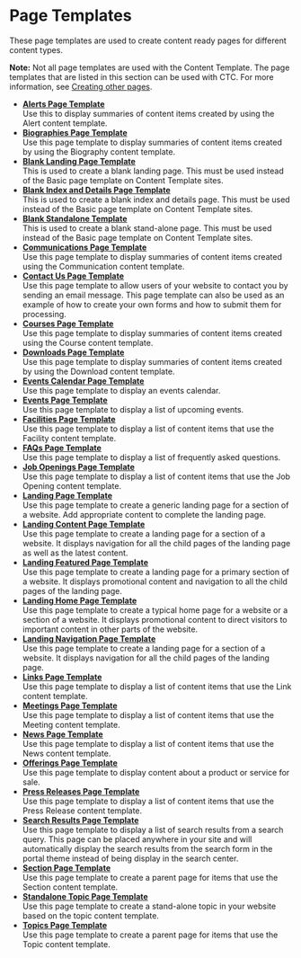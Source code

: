 # Page Templates

These page templates are used to create content ready pages for different content types.

**Note:** Not all page templates are used with the Content Template. The page templates that are listed in this section can be used with CTC. For more information, see [Creating other pages](ctc_design_pg.md).

-   **[Alerts Page Template](../ctc/ctc-assets-page-templates-alerts-index.md)**  
Use this to display summaries of content items created by using the Alert content template.
-   **[Biographies Page Template](../ctc/ctc-assets-page-templates-biographies-index.md)**  
Use this page template to display summaries of content items created by using the Biography content template.
-   **[Blank Landing Page Template](../ctc/ctc-assets-page-templates-blank.md)**  
This is used to create a blank landing page. This must be used instead of the Basic page template on Content Template sites.
-   **[Blank Index and Details Page Template](../ctc/ctc-assets-page-templates-blank-index.md)**  
This is used to create a blank index and details page. This must be used instead of the Basic page template on Content Template sites.
-   **[Blank Standalone Template](../ctc/ctc-assets-page-templates-blank-standalone.md)**  
This is used to create a blank stand-alone page. This must be used instead of the Basic page template on Content Template sites.
-   **[Communications Page Template](../ctc/ctc-assets-page-templates-communications-index.md)**  
Use this page template to display summaries of content items created using the Communication content template.
-   **[Contact Us Page Template](../ctc/ctc-assets-page-templates-contact-us.md)**  
Use this page template to allow users of your website to contact you by sending an email message. This page template can also be used as an example of how to create your own forms and how to submit them for processing.
-   **[Courses Page Template](../ctc/ctc-assets-page-templates-courses-index.md)**  
Use this page template to display summaries of content items created using the Course content template.
-   **[Downloads Page Template](../ctc/ctc-assets-page-templates-downloads-index.md)**  
Use this page template to display summaries of content items created by using the Download content template.
-   **[Events Calendar Page Template](../ctc/ctc-assets-page-templates-events-calaendar.md)**  
Use this page template to display an events calendar.
-   **[Events Page Template](../ctc/ctc-assets-page-templates-events-index.md)**  
Use this page template to display a list of upcoming events.
-   **[Facilities Page Template](../ctc/ctc-assets-page-templates-facilities-index.md)**  
Use this page template to display a list of content items that use the Facility content template.
-   **[FAQs Page Template](../ctc/ctc-assets-page-templates-faqs.md)**  
Use this page template to display a list of frequently asked questions.
-   **[Job Openings Page Template](../ctc/ctc-assets-page-templates-job-openings-index.md)**  
Use this page template to display a list of content items that use the Job Opening content template.
-   **[Landing Page Template](../ctc/ctc-assets-page-templates-landing.md)**  
Use this page template to create a generic landing page for a section of a website. Add appropriate content to complete the landing page.
-   **[Landing Content Page Template](../ctc/ctc-assets-page-templates-landing-content.md)**  
Use this page template to create a landing page for a section of a website. It displays navigation for all the child pages of the landing page as well as the latest content.
-   **[Landing Featured Page Template](../ctc/ctc-assets-page-templates-landing-featured.md)**  
Use this page template to create a landing page for a primary section of a website. It displays promotional content and navigation to all the child pages of the landing page.
-   **[Landing Home Page Template](../ctc/ctc-assets-page-templates-landing-home.md)**  
Use this page template to create a typical home page for a website or a section of a website. It displays promotional content to direct visitors to important content in other parts of the website.
-   **[Landing Navigation Page Template](../ctc/ctc-assets-page-templates-landing-navigation.md)**  
Use this page template to create a landing page for a section of a website. It displays navigation for all the child pages of the landing page.
-   **[Links Page Template](../ctc/ctc-assets-page-templates-links-index.md)**  
Use this page template to display a list of content items that use the Link content template.
-   **[Meetings Page Template](../ctc/ctc-assets-page-templates-meetings-index.md)**  
Use this page template to display a list of content items that use the Meeting content template.
-   **[News Page Template](../ctc/ctc-assets-page-templates-news-index.md)**  
Use this page template to display a list of content items that use the News content template.
-   **[Offerings Page Template](../ctc/ctc-assets-page-templates-offerings.md)**  
Use this page template to display content about a product or service for sale.
-   **[Press Releases Page Template](../ctc/ctc-assets-page-templates-press-release-index.md)**  
Use this page template to display a list of content items that use the Press Release content template.
-   **[Search Results Page Template](../ctc/ctc-assets-page-templates-search-results.md)**  
Use this page template to display a list of search results from a search query. This page can be placed anywhere in your site and will automatically display the search results from the search form in the portal theme instead of being display in the search center.
-   **[Section Page Template](../ctc/ctc-assets-page-templates-section-index.md)**  
Use this page template to create a parent page for items that use the Section content template.
-   **[Standalone Topic Page Template](../ctc/ctc-assets-page-templates-stand-alone-topic.md)**  
Use this page template to create a stand-alone topic in your website based on the topic content template.
-   **[Topics Page Template](../ctc/ctc-assets-page-templates-topics-index.md)**  
Use this page template to create a parent page for items that use the Topic content template.


